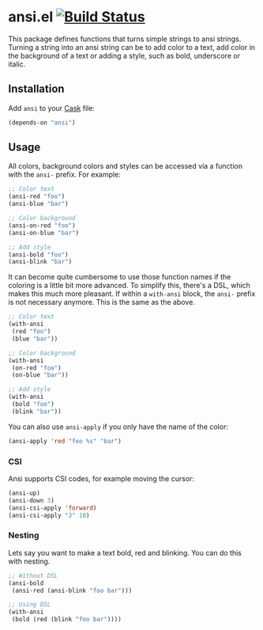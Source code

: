 # ansi.el [![Build Status](https://api.travis-ci.org/rejeep/ansi.el.png?branch=master)](http://travis-ci.org/rejeep/ansi.el)

This package defines functions that turns simple strings to ansi
strings. Turning a string into an ansi string can be to add color to a
text, add color in the background of a text or adding a style, such as
bold, underscore or italic.

## Installation

Add `ansi` to your [Cask](https://github.com/rejeep/cask.el) file:

```lisp
(depends-on "ansi")
```

## Usage

All colors, background colors and styles can be accessed via a
function with the `ansi-` prefix. For example:

```lisp
;; Color text
(ansi-red "foo")
(ansi-blue "bar")

;; Color background
(ansi-on-red "foo")
(ansi-on-blue "bar")

;; Add style
(ansi-bold "foo")
(ansi-blink "bar")
```

It can become quite cumbersome to use those function names if the
coloring is a little bit more advanced. To simplify this, there's a
DSL, which makes this much more pleasant. If within a `with-ansi`
block, the `ansi-` prefix is not necessary anymore. This is the same
as the above.

```lisp
;; Color text
(with-ansi
 (red "foo")
 (blue "bar"))

;; Color background
(with-ansi
 (on-red "foo")
 (on-blue "bar"))

;; Add style
(with-ansi
 (bold "foo")
 (blink "bar"))
```

You can also use `ansi-apply` if you only have the name of the color:

```lisp
(ansi-apply 'red "foo %s" "bar")
```

### CSI

Ansi supports CSI codes, for example moving the cursor:

```lisp
(ansi-up)
(ansi-down 3)
(ansi-csi-apply 'forward)
(ansi-csi-apply "J" 10)
```

### Nesting

Lets say you want to make a text bold, red and blinking. You can do
this with nesting.

```lisp
;; Without DSL
(ansi-bold
 (ansi-red (ansi-blink "foo bar")))

;; Using DSL
(with-ansi
 (bold (red (blink "foo bar"))))
```
